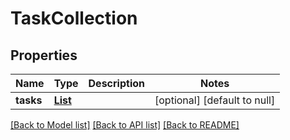 # TaskCollection
## Properties

Name | Type | Description | Notes
------------ | ------------- | ------------- | -------------
**tasks** | [**List**](Task.md) |  | [optional] [default to null]

[[Back to Model list]](../README.md#documentation-for-models) [[Back to API list]](../README.md#documentation-for-api-endpoints) [[Back to README]](../README.md)

